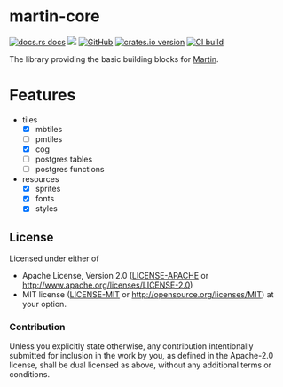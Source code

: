 # martin-core

[![docs.rs docs](https://docs.rs/martin-core/badge.svg)](https://docs.rs/martin-core)
[![](https://img.shields.io/badge/Slack-%23maplibre--martin-blueviolet?logo=slack)](https://slack.openstreetmap.us/)
[![GitHub](https://img.shields.io/badge/github-maplibre/martin-8da0cb?logo=github)](https://github.com/maplibre/martin)
[![crates.io version](https://img.shields.io/crates/v/martin-core.svg)](https://crates.io/crates/martin-core)
[![CI build](https://github.com/maplibre/martin/actions/workflows/ci.yml/badge.svg)](https://github.com/maplibre/martin/actions)

The library providing the basic building blocks for [Martin](https://maplibre.org/martin).

# Features

- tiles
  - [x] mbtiles
  - [ ] pmtiles
  - [x] cog
  - [ ] postgres tables
  - [ ] postgres functions
- resources
  - [x] sprites
  - [x] fonts
  - [x] styles

## License

Licensed under either of

* Apache License, Version 2.0 ([LICENSE-APACHE](LICENSE-APACHE) or <http://www.apache.org/licenses/LICENSE-2.0>)
* MIT license ([LICENSE-MIT](LICENSE-MIT) or <http://opensource.org/licenses/MIT>)
  at your option.

### Contribution

Unless you explicitly state otherwise, any contribution intentionally
submitted for inclusion in the work by you, as defined in the
Apache-2.0 license, shall be dual licensed as above, without any
additional terms or conditions.
